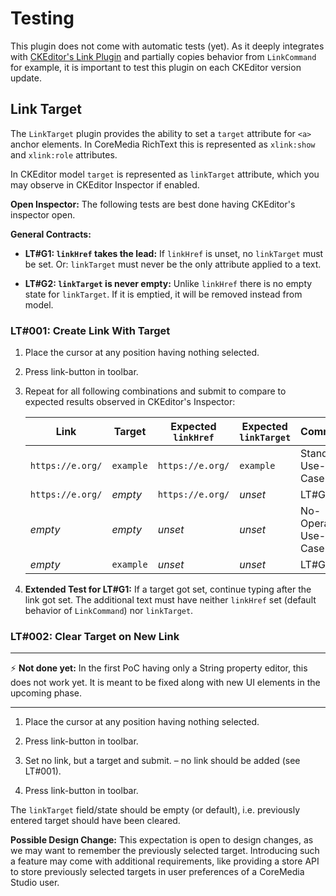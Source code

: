 Testing
================================================================================

This plugin does not come with automatic tests (yet). As it deeply integrates
with [CKEditor's Link Plugin][ckeditor/ckeditor5-link] and partially copies
behavior from `LinkCommand` for example, it is important to test this plugin
on each CKEditor version update.

Link Target
--------------------------------------------------------------------------------

The `LinkTarget` plugin provides the ability to set a `target` attribute for
`<a>` anchor elements. In CoreMedia RichText this is represented as `xlink:show`
and `xlink:role` attributes.

In CKEditor model `target` is represented as `linkTarget` attribute, which you
may observe in CKEditor Inspector if enabled.

**Open Inspector:** The following tests are best done having CKEditor's
inspector open.

**General Contracts:**

* **LT#G1: `linkHref` takes the lead:** If `linkHref` is unset, no `linkTarget` must be
    set. Or: `linkTarget` must never be the only attribute applied to a text.

* **LT#G2: `linkTarget` is never empty:** Unlike `linkHref` there is no empty state for
    `linkTarget`. If it is emptied, it will be removed instead from model.

### LT#001: Create Link With Target

1. Place the cursor at any position having nothing selected.

2. Press link-button in toolbar.

3. Repeat for all following combinations and submit to compare to expected
   results observed in CKEditor's Inspector:

    | Link             | Target    | Expected `linkHref` | Expected `linkTarget` | Comment               |
    | ---------------- | --------- | ------------------- | --------------------- | --------------------- |
    | `https://e.org/` | `example` | `https://e.org/`    | `example`             | Standard Use-Case     |
    | `https://e.org/` | _empty_   | `https://e.org/`    | _unset_               | LT#G2                 |
    | _empty_          | _empty_   | _unset_             | _unset_               | No-Operation Use-Case |
    | _empty_          | `example` | _unset_             | _unset_               | LT#G1                 |

4. **Extended Test for LT#G1:** If a target got set, continue typing after the
    link got set. The additional text must have neither `linkHref` set (default
    behavior of `LinkCommand`) nor `linkTarget`.

### LT#002: Clear Target on New Link

- - - - - - - - - - - - - - - - - - - - - - - - - - - - - - - - - - - - - - - -
⚡ **Not done yet:** In the first PoC having only a String property editor, this
does not work yet. It is meant to be fixed along with new UI elements in the
upcoming phase.
- - - - - - - - - - - - - - - - - - - - - - - - - - - - - - - - - - - - - - - -

1. Place the cursor at any position having nothing selected.

2. Press link-button in toolbar.

3. Set no link, but a target and submit. – no link should be added (see LT#001).

4. Press link-button in toolbar.

The `linkTarget` field/state should be empty (or default), i.e. previously
entered target should have been cleared.

**Possible Design Change:** This expectation is open to design changes, as
we may want to remember the previously selected target. Introducing such
a feature may come with additional requirements, like providing a store API
to store previously selected targets in user preferences of a CoreMedia Studio
user.

[ckeditor/ckeditor5-link]: <https://ckeditor.com/docs/ckeditor5/latest/features/link.html> "Link - CKEditor 5 Documentation"
